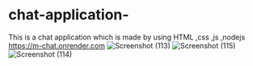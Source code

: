 # chat-application-
This is a chat application which is made by using HTML ,css ,js ,nodejs  https://m-chat.onrender.com
![Screenshot (113)](https://github.com/Karan-Kumar-Mishra/chat-application-/assets/93134411/f66d6bce-ab7a-4694-84f2-5f1df91a2cdd)
![Screenshot (115)](https://github.com/Karan-Kumar-Mishra/chat-application-/assets/93134411/431b87fb-85c8-4a9c-8c8f-3a9f8d807480)
![Screenshot (114)](https://github.com/Karan-Kumar-Mishra/chat-application-/assets/93134411/cb67d9f8-8ab8-43c9-9952-012f319278e7)
